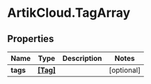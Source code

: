 # ArtikCloud.TagArray

## Properties
Name | Type | Description | Notes
------------ | ------------- | ------------- | -------------
**tags** | [**[Tag]**](Tag.md) |  | [optional] 


